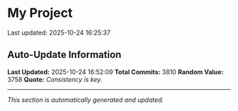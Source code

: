 # My Project


Last updated: 2025-10-24 16:25:37









































































































































































































































































































































































































































































































































































































































































































































































































































































































































































































































































































































































































































































































































































































































































































































































































































































































































































































































































































































































































































































































































































































































































































































































































































































































































































































































































































































































































































































































































































































































































































































































































































































































































































































































































































































































































































































































































































































































































































































































































































































































































































































































































































































































## Auto-Update Information

**Last Updated:** 2025-10-24 16:52:09
**Total Commits:** 3810
**Random Value:** 3758
**Quote:** _Consistency is key._

---
_This section is automatically generated and updated._